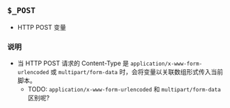 ## `$_POST`
* HTTP POST 变量


### 说明
* 当 HTTP POST 请求的 Content-Type 是 `application/x-www-form-urlencoded` 或 `multipart/form-data` 时，会将变量以关联数组形式传入当前脚本。
    * TODO: `application/x-www-form-urlencoded` 和 `multipart/form-data` 区别呢?

